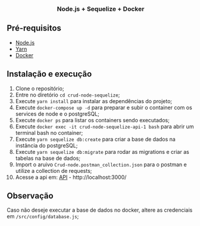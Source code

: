 <h3 align="center">
  Node.js + Sequelize + Docker
</h3>

## Pré-requisitos

- [Node.js](https://nodejs.org/en/)
- [Yarn](https://yarnpkg.com/pt-BR/docs/install)
- [Docker](https://docs.docker.com/get-docker/)

## Instalação e execução
1. Clone o repositório;
2. Entre no diretório `cd crud-node-sequelize`;
3. Execute `yarn install` para instalar as dependências do projeto;
4. Execute `docker-compose up -d` para preparar e subir o container com os services de node e o postgreSQL;
5. Execute `docker ps` para listar os containers sendo executados;
6. Execute `docker exec -it crud-node-sequelize-api-1 bash` para abrir um terminal bash no container;
7. Execute `yarn sequelize db:create` para criar a base de dados na instância do postgreSQL;
8. Execute `yarn sequelize db:migrate` para rodar as migrations e criar as tabelas na base de dados;
9. Import o aruivo `Crud-node.postman_collection.json` para o postman e utilize a collection de requests;
10. Acesse a api em: [API](http://localhost:3000/) - http://localhost:3000/


## Observação
Caso não deseje executar a base de dados no docker, altere as credenciais em `/src/config/database.js`;

